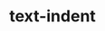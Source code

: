 ---
title: "text-indent"
description: "Support below refers to supporting a `<length>` value only. This does not include the new `each-line` or `hanging` keywords."
category: css
keywords: indent
last_test_date: "2021-01-31"
test_url: "/tests/css-text-indent.html"
test_results_url: "https://testi.at/proj/Ew5f99Cy8NuRM0iPMVFoyYI8"
stats: {
  apple-mail: {
    macos: {
      "11": "y",
      "12": "y",
      "13": "y"
    },
    ios: {
      "11": "y",
      "12": "y",
      "13": "y",
      "14": "y"
    }
  },
  gmail: {
    desktop-webmail: {
      "2021-01": "a #1"
    },
    ios: {
      "2021-01": "a #1"
    },
    android: {
      "2021-01": "a #1"
    },
    mobile-webmail: {
      "2021-01": "a #1"
    }
  },
  orange: {
    desktop-webmail: {
      "2021-01":"y",
      "2021-03":"y"
    },
    ios: {
      "2021-01":"y"
    },
    android: {
      "2021-01":"y"
    }
  },
  outlook: {
    windows: {
      "2007": "y",
      "2010": "y",
      "2013": "y",
      "2016": "y",
      "2019": "y"
    },
    windows-10-mail: {
      "2021-01": "y"
    },
    macos: {
      "2021-01": "y"
    },
    outlook-com: {
      "2021-01": "y"
    },
    ios: {
      "2021-01": "y"
    },
    android: {
      "4.2101.1": "y"
    }
  },
  yahoo: {
    desktop-webmail: {
      "2021-01": "a #1"
    },
    ios: {
      "6.21.1": "a #1"
    },
    android: {
      "6.16.2.1525679": "a #1"
    }
  },
  aol: {
    desktop-webmail: {
      "2021-01": "a #1"
    },
    ios: {
      "6.0.0": "a #1"
    },
    android: {
      "5.15.0": "a #1"
    }
  },
  samsung-email: {
    android: {
      "6.1.31.2": "y"
    }
  },
  sfr: {
    desktop-webmail: {
      "2021-01":"y"
    },
    ios: {
      "2021-01":"y"
    },
    android: {
      "2021-01":"y"
    }
  },
  thunderbird: {
    macos: {
      "2021-01": "y"
    }
  },
  protonmail: {
    desktop-webmail: {
      "2021-01":"y"
    },
    ios: {
      "2021-01":"y"
    },
    android: {
      "2021-01":"y"
    }
  },
  hey: {
    desktop-webmail: {
      "2021-01":"y"
    }
  },
  mail-ru: {
    desktop-webmail: {
      "2021-01":"a #2"
    }
  }
}
notes_by_num: {
  "1": "Partial. Negative values are not supported.",
  "2": "Partial. Hard-coded negative values are not supported, but negative values as a result of the `calc()` function are supported.",
}
links: {
  "Can I use: CSS text-indent":"https://caniuse.com/css-text-indent",
  "MDN: text-indent":"https://developer.mozilla.org/en-US/docs/Web/CSS/text-indent"
}
---